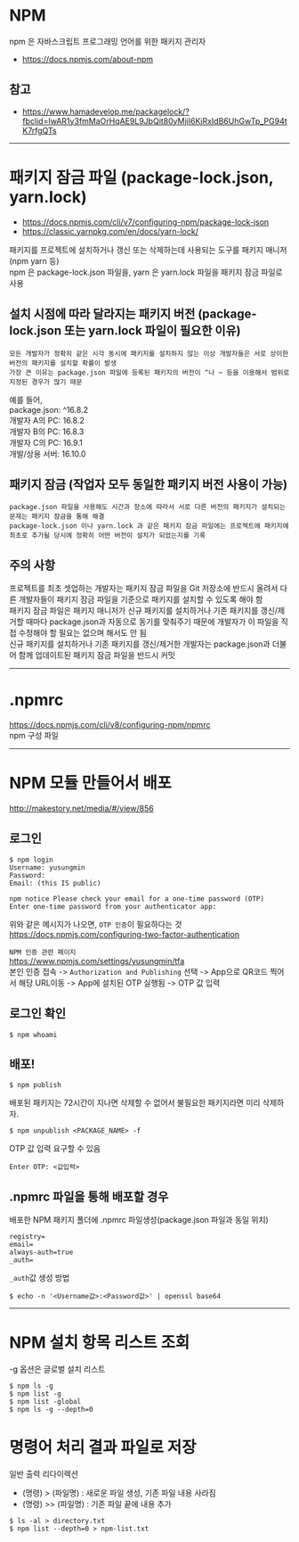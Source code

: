 # NPM
npm 은 자바스크립트 프로그래밍 언어를 위한 패키지 관리자  
- https://docs.npmjs.com/about-npm  

## 참고  
- https://www.hamadevelop.me/packagelock/?fbclid=IwAR1y3fmMaOrHqAE9L9JbQit80yMjiI6KjRxIdB6UhGwTp_PG94tK7rfgQTs  


-----


# 패키지 잠금 파일 (package-lock.json, yarn.lock)
- https://docs.npmjs.com/cli/v7/configuring-npm/package-lock-json  
- https://classic.yarnpkg.com/en/docs/yarn-lock/  

패키지를 프로젝트에 설치하거나 갱신 또는 삭제하는데 사용되는 도구를 패키지 매니저(npm yarn 등)  
npm 은 package-lock.json 파일을, yarn 은 yarn.lock 파일을 패키지 잠금 파일로 사용  


## 설치 시점에 따라 달라지는 패키지 버전 (package-lock.json 또는 yarn.lock 파일이 필요한 이유)
`모든 개발자가 정확히 같은 시각 동시에 패키지를 설치하지 않는 이상 개발자들은 서로 상이한 버전의 패키지를 설치할 확률이 발생`  
`가장 큰 이유는 package.json 파일에 등록된 패키지의 버전이 ^나 ~ 등을 이용해서 범위로 지정된 경우가 많기 때문`  

예를 들어,  
package.json: ^16.8.2  
개발자 A의 PC: 16.8.2  
개발자 B의 PC: 16.8.3  
개발자 C의 PC: 16.9.1  
개발/상용 서버: 16.10.0  


## 패키지 잠금 (작업자 모두 동일한 패키지 버전 사용이 가능)
`package.json 파일을 사용해도 시간과 장소에 따라서 서로 다른 버전의 패키지가 설치되는 문제는 패키지 잠금을 통해 해결`  
`package-lock.json 이나 yarn.lock 과 같은 패키지 잠금 파일에는 프로젝트에 패키지에 최초로 추가될 당시에 정확히 어떤 버전이 설치가 되었는지를 기록`  


## 주의 사항
프로젝트를 최초 셋업하는 개발자는 패키지 잠금 파일을 Git 저장소에 반드시 올려서 다른 개발자들이 패키지 잠금 파일을 기준으로 패키지를 설치할 수 있도록 해야 함  
패키지 잠금 파일은 패키지 매니저가 신규 패키지를 설치하거나 기존 패키지를 갱신/제거할 때마다 package.json과 자동으로 동기를 맞춰주기 때문에 개발자가 이 파일을 직접 수정해야 할 필요는 없으며 해서도 안 됨  
신규 패키지를 설치하거나 기존 패키지를 갱신/제거한 개발자는 package.json과 더불어 함께 업데이트된 패키지 잠금 파일을 반드시 커밋  


-----


# .npmrc
https://docs.npmjs.com/cli/v8/configuring-npm/npmrc  
npm 구성 파일  


-----


# NPM 모듈 만들어서 배포
http://makestory.net/media/#/view/856  


## 로그인
```
$ npm login
Username: yusungmin
Password:
Email: (this IS public)   
```

```
npm notice Please check your email for a one-time password (OTP)
Enter one-time password from your authenticator app:
```
위와 같은 메시지가 나오면, `OTP 인증`이 필요하다는 것
https://docs.npmjs.com/configuring-two-factor-authentication  

`NPM 인증 관련 페이지`  
https://www.npmjs.com/settings/yusungmin/tfa   
본인 인증 접속 -> `Authorization and Publishing` 선택 -> App으로 QR코드 찍어서 해당 URL이동 -> App에 설치된 OTP 실행됨 -> OTP 값 입력  


## 로그인 확인
```
$ npm whoami
```


## 배포!
```
$ npm publish
```
배포된 패키지는 72시간이 지나면 삭제할 수 없어서 불필요한 패키지라면 미리 삭제하자.
```
$ npm unpublish <PACKAGE_NAME> -f
```
OTP 값 입력 요구할 수 있음
```
Enter OTP: <값입력>
```


## .npmrc 파일을 통해 배포할 경우
배포한 NPM 패키지 폴더에 .npmrc 파일생성(package.json 파일과 동일 위치)  
```
registry=
email=
always-auth=true
_auth=
```
`_auth`값 생성 방법  
```
$ echo -n '<Username값>:<Password값>' | openssl base64
```


-----


# NPM 설치 항목 리스트 조회
-g 옵션은 글로벌 설치 리스트
```
$ npm ls -g 
$ npm list -g
$ npm list -global
$ npm ls -g --depth=0
```

# 명령어 처리 결과 파일로 저장
일반 출력 리다이렉션  
 - (명령) > (파일명) : 새로운 파일 생성, 기존 파일 내용 사라짐  
 - (명령) >> (파일명) : 기존 파일 끝에 내용 추가  
```
$ ls -al > directory.txt
$ npm list --depth=0 > npm-list.txt
```